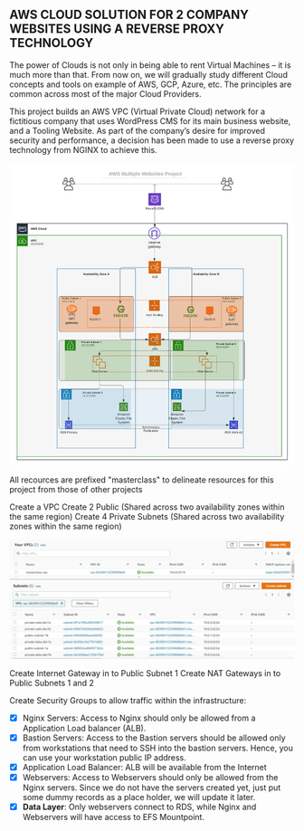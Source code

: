 ## AWS CLOUD SOLUTION FOR 2 COMPANY WEBSITES USING A REVERSE PROXY TECHNOLOGY ##
The power of Clouds is not only in being able to rent Virtual Machines – it is much more than that. From now on, we will gradually study 
different Cloud concepts and tools on example of AWS, GCP, Azure, etc. The principles are common across most of the major Cloud Providers.

This project builds an AWS VPC (Virtual Private Cloud) network for a fictitious company that uses WordPress CMS for its main business website, and a Tooling Website.
As part of the company’s desire for improved security and performance, a decision has been made to use a reverse proxy technology from NGINX to achieve this.

![](tooling_project_15.png)

All recources are prefixed "masterclass" to delineate resources for this project from those of other projects

Create a VPC
Create 2 Public (Shared across two availability zones within the same region)
Create 4 Private Subnets (Shared across two availability zones within the same region)

![](vpc.jpg)
![](subnets.jpg)

Create Internet Gateway in to Public Subnet 1
Create NAT Gateways in to Public Subnets 1 and 2

Create Security Groups to allow traffic within the infrastructure:
 - [x] Nginx Servers: Access to Nginx should only be allowed from a Application Load balancer (ALB).
 - [x] Bastion Servers: Access to the Bastion servers should be allowed only from workstations that need to SSH into the bastion servers. Hence, 
  you can use your workstation public IP address.
 - [x] Application Load Balancer: ALB will be available from the Internet
 - [x] Webservers: Access to Webservers should only be allowed from the Nginx servers. Since we do not have the servers created yet, just put some dummy 
 records as a place holder, we will update it later.
 - [x] **Data Layer**: Only webservers connect to RDS, while Nginx and Webservers will have access to EFS Mountpoint.
